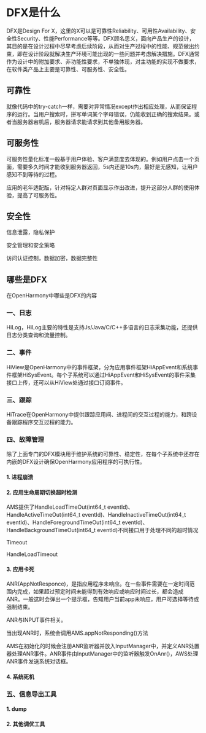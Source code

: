 # DFX是什么

DFX是Design For X，这里的X可以是可靠性Reliability、可用性Availability、安全性Security、性能Performance等等。DFX顾名思义，面向产品生产的设计，其目的是在设计过程中尽早考虑后续阶段，从而对生产过程中的性能、规范做出约束，即在设计阶段就解决生产环境可能出现的一些问题并考虑解决措施。DFX通常作为设计中的附加要求、非功能性要求，不单独体现，对主功能的实现不做要求，在软件类产品上主要是可靠性、可服务性、安全性。

## 可靠性

就像代码中的try-catch一样，需要对异常情况except作出相应处理，从而保证程序的运行。当用户搜索时，拼写单词某个字母错误，仍能收到正确的搜索结果。或者当服务器宕机后，服务器请求能请求到其他备用服务器。

## 可服务性

可服务性量化标准一般基于用户体验、客户满意度去体现的。例如用户点击一个页面，需要多久时间才能收到服务器返回，5s内还是10s内，最好是无感知，让用户感知不到等待的过程。

应用的老年适配版，针对特定人群对页面显示作出改进，提升这部分人群的使用体验，提高了可服务性。

## 安全性

信息泄露，隐私保护

安全管理和安全策略

访问认证控制，数据加密，数据完整性

## 哪些是DFX

在OpenHarmony中哪些是DFX的内容

### 一、日志

HiLog，HiLog主要的特性是支持Js/Java/C/C++多语言的日志采集功能，还提供日志分类查询和流量控制。

### 二、事件

HiView是OpenHarmony中的事件框架，分为应用事件框架HiAppEvent和系统事件框架HiSysEvent。每个子系统可以通过HiAppEvent和HiSysEvent的事件采集接口上传，还可以从HiView处通过接口订阅事件。

### 三、跟踪

HiTrace在OpenHarmony中提供跟踪应用间、进程间的交互过程的能力，和跨设备跟踪程序交互过程的能力。

### 四、故障管理

除了上面专门的DFX模块用于维护系统的可靠性、稳定性，在每个子系统中还存在内嵌的DFX设计确保OpenHarmony应用程序的可执行性。

#### 1. 进程崩溃

#### 2. 应用生命周期切换超时检测

AMS提供了HandleLoadTimeOut(int64_t eventId)、HandleActiveTimeOut(int64_t eventId)、HandleInactiveTimeOut(int64_t eventId)、HandleForegroundTimeOut(int64_t eventId)、HandleBackgroundTimeOut(int64_t eventId)不同接口用于处理不同的超时情况

Timeout

HandleLoadTimeout

#### 3. 应用卡死

ANR(AppNotResponce)，是指应用程序未响应。在一些事件需要在一定时间范围内完成，如果超过预定时间未能得到有效响应或响应时间过长，都会造成ANR。一般这时会弹出一个提示框，告知用户当前app未响应，用户可选择等待或强制结束。

ANR与INPUT事件相关。

当出现ANR时，系统会调用AMS.appNotResponding()方法

AMS在初始化的时候会注册ANR监听器并放入InputManager中，并定义ANR处置器处理ANR事件。ANR事件由InputManager中的监听器触发OnAnr()，AWS处理ANR事件发送系统对话框。

#### 4. 系统死机

### 五、信息导出工具

#### 1. dump

#### 2. 其他调优工具
